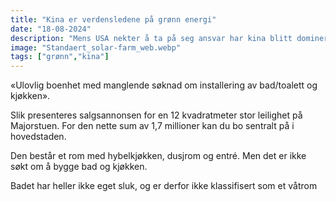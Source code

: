 ```yaml
---
title: "Kina er verdensledene på grønn energi"
date: "18-08-2024"
description: "Mens USA nekter å ta på seg ansvar har kina blitt dominerende på grønn energi"
image: "Standaert_solar-farm_web.webp"
tags: ["grønn","kina"]
---
```

«Ulovlig boenhet med manglende søknad om installering av bad/toalett og kjøkken».

Slik presenteres salgsannonsen for en 12 kvadratmeter stor leilighet på Majorstuen. For den nette sum av 1,7 millioner kan du bo sentralt på i hovedstaden.

Den består et rom med hybelkjøkken, dusjrom og entré. Men det er ikke søkt om å bygge bad og kjøkken.

Badet har heller ikke eget sluk, og er derfor ikke klassifisert som et våtrom
